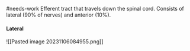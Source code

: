 #needs-work 
Efferent tract that travels down the spinal cord. Consists of lateral (90% of nerves) and anterior (10%).


#### Lateral
![[Pasted image 20231106084955.png]]
